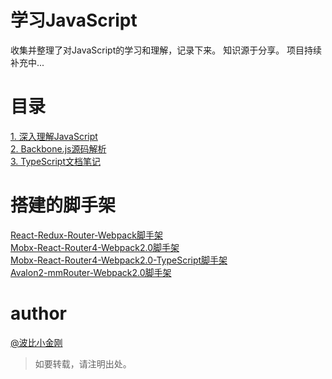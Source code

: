 # 学习JavaScript

收集并整理了对JavaScript的学习和理解，记录下来。
知识源于分享。
项目持续补充中...

# 目录

<a href="./deep-into-javascript/README.mdown">1. 深入理解JavaScript</a><br/>
<a href="./Backbone/backbone.js">2. Backbone.js源码解析</a><br/>
<a href="./TS/README.mdown">3. TypeScript文档笔记</a><br/>

# 搭建的脚手架
<a href="https://github.com/cbbfcd/Help.git">React-Redux-Router-Webpack脚手架</a><br/>
<a href="https://github.com/cbbfcd/wukong.git">Mobx-React-Router4-Webpack2.0脚手架</a><br/>
<a href="https://github.com/cbbfcd/wukong-React-Mobx-TypeScript-.git">Mobx-React-Router4-Webpack2.0-TypeScript脚手架</a><br/>
<a href="https://github.com/cbbfcd/avalon2-mmRouter-starter.git">Avalon2-mmRouter-Webpack2.0脚手架</a><br/>


# author

<a href="https://github.com/cbbfcd">@波比小金刚</a>
> 如要转载，请注明出处。